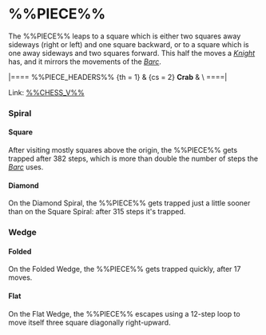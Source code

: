 # %%PIECE%%

The %%PIECE%% leaps to a square which is either two squares away
sideways (right or left) and one square backward, or to a square
which is one away sideways and two squares forward. This half the
moves a [*Knight*](knight.html) has, and it mirrors the movements
of the [*Barc*](barc.html).

|====
%%PIECE_HEADERS%%
  {th = 1}
& {cs = 2}  **Crab**
&           \\
====|

Link: [%%CHESS_V%%](#piece:crab)

### Spiral

#### Square

After visiting mostly squares above the origin, the %%PIECE%% gets
trapped after 382 steps, which is more than double the number
of steps the [*Barc*](barc.html) uses.

#### Diamond

On the Diamond Spiral, the %%PIECE%% gets trapped just a little sooner
than on the Square Spiral: after 315 steps it's trapped.

### Wedge

#### Folded

On the Folded Wedge, the %%PIECE%% gets trapped quickly, after 17 moves.

#### Flat

On the Flat Wedge, the %%PIECE%% escapes using a 12-step loop to move itself
three square diagonally right-upward.
